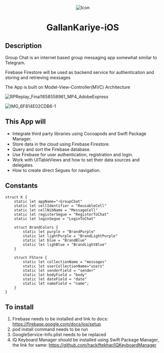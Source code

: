 <p align="center">
  <img src="https://user-images.githubusercontent.com/82581324/180593755-83ce022c-a632-437b-928e-8caf68f143e3.png" alt="Icon"/>
</p>
<H1 align="center">GallanKariye-iOS</H1>


## Description

Group Chat is an internet based group messaging app somewhat similar to Telegram. 

Firebase Firestore will be used as backend service for authentication and storing and retrieving messages

The App is built on Model-View-Controller(MVC) Architecture

![RPReplay_Final1658558961_MP4_AdobeExpress](https://user-images.githubusercontent.com/82581324/180594848-7df3cf39-cd4a-49ac-9940-e64e5c62dc08.gif)

![IMG_6F814E02CDB6-1](https://user-images.githubusercontent.com/82581324/180595051-4697b1ab-fd0f-49b4-843d-53ba2d199e71.jpg)


## This App will

* Integrate third party libraries using Cocoapods and Swift Package Manager.
* Store data in the cloud using Firebase Firestore.
* Query and sort the Firebase database.
* Use Firebase for user authentication, registration and login.
* Work with UITableViews and how to set their data sources and delegates.
* How to create direct Segues for navigation.


## Constants
```
struct K {
    static let appName="⚡️GroupChat"
    static let cellIdentifier = "ReusableCell"
    static let cellNibName = "MessageCell"
    static let registerSegue = "RegisterToChat"
    static let loginSegue = "LoginToChat"
    
    struct BrandColors {
        static let purple = "BrandPurple"
        static let lightPurple = "BrandLightPurple"
        static let blue = "BrandBlue"
        static let lighBlue = "BrandLightBlue"
    }
    
    struct FStore {
        static let collectionName = "messages"
        static let userCollectionName="users"
        static let senderField = "sender"
        static let bodyField = "body"
        static let dateField = "date"
        static let nameField = "name";
    }
}

```
## To install 
1. Firebase needs to be installed and link to docs: https://firebase.google.com/docs/ios/setup
2. pod install command needs to be run
3. GoogleService-Info.plist needs to be replaced 
4. IQ Keyboard Manager should be installed using Swift Package Manager, the link for same: https://github.com/hackiftekhar/IQKeyboardManager 
